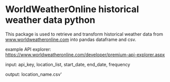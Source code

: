# WorldWeatherOnline historical weather data python

This package is used to retrieve and transform historical weather data from www.worldweatheronline.com into pandas dataframe and csv.

example API explorer: https://www.worldweatheronline.com/developer/premium-api-explorer.aspx

input: api_key, location_list, start_date, end_date, frequency

output: location_name.csv'